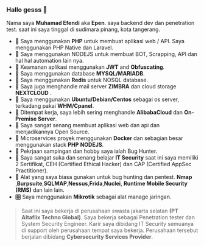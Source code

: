 ### Hallo gesss 👋
Nama saya **Muhamad Efendi** aka **Epen**. saya backend dev dan penetration test.
saat ini saya tinggal di sudimara pinang, kota tangerang.


- 🐘 Saya menggunakan **PHP** untuk membuat aplikasi web / API. Saya menggunakan PHP Native dan Laravel.
- 🐹 Saya menggunakan NODEJS untuk membuat BOT, Scrapping, API dan hal hal automation lain nya.
- 🔐 Keamanan aplikasi menggunakan **JWT** and **Obfuscating**.
- 🥞 Saya menggunakan database **MYSQL/MARIADB**.
- 🥞 Saya menggunakan **Redis** untuk NOSQL database.
- 🐧 Saya juga menghandle mail server **ZIMBRA** dan cloud storage **NEXTCLOUD** .
- 🐧 Saya menggunakan **Ubuntu/Debian/Centos** sebagai os server, terkadang pakai **WHM/Cpanel**.
- 🐧 Ditempat kerja, saya lebih sering menghandle **AlibabaCloud** dan **On-Premise Server**.
- 🐧 Saya sangat senang membuat aplikasi web dan api dan menjadikannya Open Source.
- 📶 Microservices proyek menggunakan **Docker** dan  sebagian besar menggunakan stack **PHP** **NODEJS**.
- 🔐 Pekrjaan sampingan dan hobby saya ialah Bug Hunter.
- 🔐 Saya sangat suka dan senang belajar **IT Security** saat ini saya memiliki 2 Sertifikat, CEH (Certified Ethical Hacker) dan CAP (Certified AppSec Practitioner).
- 🔐 Alat yang saya biasa gunakan untuk bug hunting dan pentest. **Nmap** ,**Burpsuite**,**SQLMAP**,**Nessus**,**Frida**,**Nuclei**, **Runtime Mobile Security (RMS)** dan lain lain.
- 🎛 Saya menggunakan **Mikrotik** sebagai alat manage jaringan.


 > Saat ini saya bekerja di perusahaan swasta jakarta selatan **(PT Altaflix Techno Global)**.
 > Saya bekerja sebagai Penetration tester dan System Security Engineer.
 > Karir saya dibidang IT Security semuanya di support oleh perusahaan tempat saya bekerja. Perusahaan tersebut berjalan dibidang **Cybersecurity Services Provider**.

<!--
**mfndi/mfndi** is a ✨ _special_ ✨ repository because its `README.md` (this file) appears on your GitHub profile.

Here are some ideas to get you started:

- 🔭 I’m currently working on ...
- 🌱 I’m currently learning ...
- 👯 I’m looking to collaborate on ...
- 🤔 I’m looking for help with ...
- 💬 Ask me about ...
- 📫 How to reach me: ...
- 😄 Pronouns: ...
- ⚡ Fun fact: ...
-->
